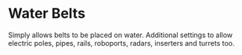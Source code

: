 # Water Belts
Simply allows belts to be placed on water. Additional settings to allow electric poles, pipes, rails, roboports, radars, inserters and turrets too.
